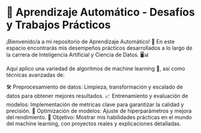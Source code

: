 # 🧠 Aprendizaje Automático - Desafíos y Trabajos Prácticos

¡Bienvenido/a a mi repositorio de Aprendizaje Automático! 🌟
En este espacio encontrarás mis desempeños prácticos desarrollados a lo largo de la carrera de Inteligencia Artificial y Ciencia de Datos. 🖥️📊

Aquí aplico una variedad de algoritmos de machine learning 🤖, así como técnicas avanzadas de:

🛠️ Preprocesamiento de datos: Limpieza, transformación y escalado de datos para obtener mejores resultados.
📈 Entrenamiento y evaluación de modelos: Implementación de métricas clave para garantizar la calidad y precisión.
🚀 Optimización de modelos: Ajuste de hiperparámetros y mejora del rendimiento.
🎯 Objetivo: Mostrar mis habilidades prácticas en el mundo del machine learning, con proyectos reales y explicaciones detalladas.
